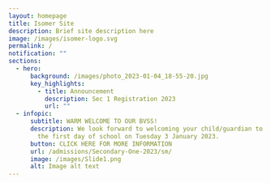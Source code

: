```yaml
---
layout: homepage
title: Isomer Site
description: Brief site description here
image: /images/isomer-logo.svg
permalink: /
notification: ""
sections:
  - hero:
      background: /images/photo_2023-01-04_18-55-20.jpg
      key_highlights:
        - title: Announcement
          description: Sec 1 Registration 2023
          url: ""
  - infopic:
      subtitle: WARM WELCOME TO OUR BVSS!
      description: We look forward to welcoming your child/guardian to our school on
        the first day of school on Tuesday 3 January 2023.
      button: CLICK HERE FOR MORE INFORMATION
      url: /admissions/Secondary-One-2023/sm/
      image: /images/Slide1.png
      alt: Image alt text
---
```


